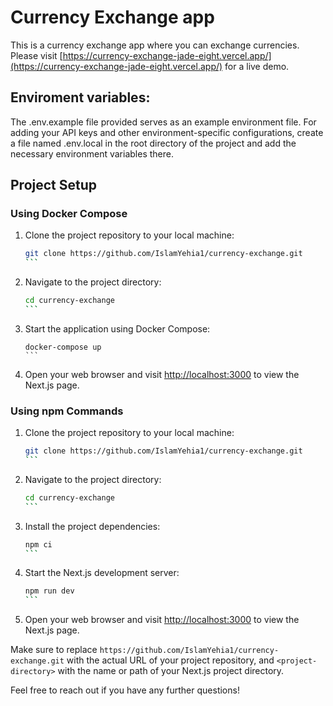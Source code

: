 # Currency Exchange app

This is a currency exchange app where you can exchange currencies.
Please visit [https://currency-exchange-jade-eight.vercel.app/](https://currency-exchange-jade-eight.vercel.app/) for a live demo.

## Enviroment variables:

The .env.example file provided serves as an example environment file. For adding your API keys and other environment-specific configurations, create a file named .env.local in the root directory of the project and add the necessary environment variables there.

## Project Setup

### Using Docker Compose

1. Clone the project repository to your local machine:

   ````bash
   git clone https://github.com/IslamYehia1/currency-exchange.git
   ```

   ````

2. Navigate to the project directory:

   ````bash
   cd currency-exchange
   ```

   ````

3. Start the application using Docker Compose:

   ````
   docker-compose up
   ```

   ````

4. Open your web browser and visit [http://localhost:3000](http://localhost:3000) to view the Next.js page.

### Using npm Commands

1. Clone the project repository to your local machine:

   ````bash
   git clone https://github.com/IslamYehia1/currency-exchange.git
   ```

   ````

2. Navigate to the project directory:

   ````bash
   cd currency-exchange
   ```

   ````

3. Install the project dependencies:

   ````bash
   npm ci
   ```

   ````

4. Start the Next.js development server:

   ````bash
   npm run dev
   ```

   ````

5. Open your web browser and visit [http://localhost:3000](http://localhost:3000) to view the Next.js page.

Make sure to replace `https://github.com/IslamYehia1/currency-exchange.git` with the actual URL of your project repository, and `<project-directory>` with the name or path of your Next.js project directory.

Feel free to reach out if you have any further questions!
